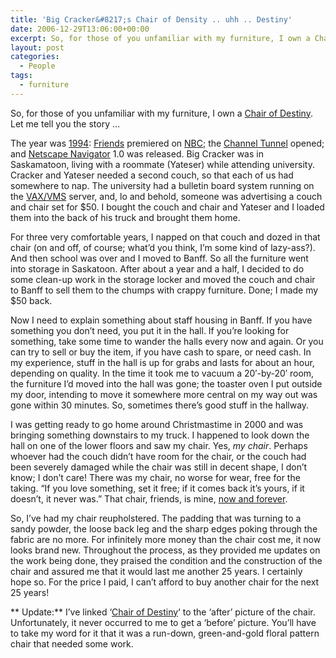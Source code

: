 ```yaml
---
title: 'Big Cracker&#8217;s Chair of Density .. uhh .. Destiny'
date: 2006-12-29T13:06:00+00:00
excerpt: So, for those of you unfamiliar with my furniture, I own a Chair of Destiny. Let me tell you the story ...The year was
layout: post
categories:
  - People
tags:
  - furniture
---
```


So, for those of you unfamiliar with my furniture, I own a <a href="https://cdn.craigmcn.ca/img/chair_after.jpg?x-request=xhr" data-fslightbox="lightbox">Chair of Destiny</a>. Let me tell you the story &#8230;

The year was [1994](http://en.wikipedia.org/wiki/1994): [Friends](http://www2.warnerbros.com/friendstv/index.html) premiered on [NBC](http://www.nbc.com/); the [Channel Tunnel](http://www.eurotunnel.com/ukcp3main) opened; and [Netscape Navigator](http://en.wikipedia.org/wiki/Netscape_Navigator) 1.0 was released. Big Cracker was in Saskamatoon, living with a roommate (Yateser) while attending university. Cracker and Yateser needed a second couch, so that each of us had somewhere to nap. The university had a bulletin board system running on the [VAX/VMS](http://en.wikipedia.org/wiki/VAX) server, and, lo and behold, someone was advertising a couch and chair set for \$50. I bought the couch and chair and Yateser and I loaded them into the back of his truck and brought them home.

For three very comfortable years, I napped on that couch and dozed in that chair (on and off, of course; what&#8217;d you think, I&#8217;m some kind of lazy-ass?). And then school was over and I moved to Banff. So all the furniture went into storage in Saskatoon. After about a year and a half, I decided to do some clean-up work in the storage locker and moved the couch and chair to Banff to sell them to the chumps with crappy furniture. Done; I made my \$50 back.

Now I need to explain something about staff housing in Banff. If you have something you don&#8217;t need, you put it in the hall. If you&#8217;re looking for something, take some time to wander the halls every now and again. Or you can try to sell or buy the item, if you have cash to spare, or need cash. In my experience, stuff in the hall is up for grabs and lasts for about an hour, depending on quality. In the time it took me to vacuum a 20&#8242;-by-20&#8242; room, the furniture I&#8217;d moved into the hall was gone; the toaster oven I put outside my door, intending to move it somewhere more central on my way out was gone within 30 minutes. So, sometimes there&#8217;s good stuff in the hallway.

I was getting ready to go home around Christmastime in 2000 and was bringing something downstairs to my truck. I happened to look down the hall on one of the lower floors and saw my chair. Yes, _my chair_. Perhaps whoever had the couch didn&#8217;t have room for the chair, or the couch had been severely damaged while the chair was still in decent shape, I don&#8217;t know; I don&#8217;t care! There was my chair, no worse for wear, free for the taking. &#8220;If you love something, set it free; if it comes back it&#8217;s yours, if it doesn&#8217;t, it never was.&#8221; That chair, friends, is mine, [now and forever](http://www.bluerodeo.com/music/songography/br_lyrics.aspx?songid=0298a5ae-bbb7-4d0a-9673-620a0aca8779).

So, I&#8217;ve had my chair reupholstered. The padding that was turning to a sandy powder, the loose back leg and the sharp edges poking through the fabric are no more. For infinitely more money than the chair cost me, it now looks brand new. Throughout the process, as they provided me updates on the work being done, they praised the condition and the construction of the chair and assured me that it would last me another 25 years. I certainly hope so. For the price I paid, I can&#8217;t afford to buy another chair for the next 25 years!

** Update:** I&#8217;ve linked &#8216;<a href="https://cdn.craigmcn.ca/img/chair_after.jpg?x-request=xhr" data-fslightbox="lightbox">Chair of Destiny</a>&#8216; to the &#8216;after&#8217; picture of the chair. Unfortunately, it never occurred to me to get a &#8216;before&#8217; picture. You&#8217;ll have to take my word for it that it was a run-down, green-and-gold floral pattern chair that needed some work.
